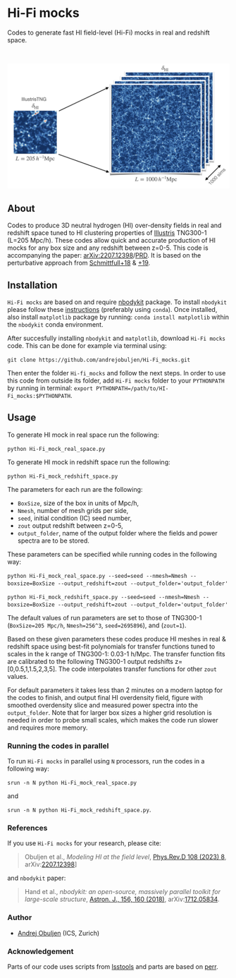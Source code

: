 # Hi-Fi mocks

Codes to generate fast HI field-level (Hi-Fi) mocks in real and redshift space.

<br />
<p align="center">
    <img src="extra/Banner.png">
</p>

## About

Codes to produce 3D neutral hydrogen (HI) over-density fields in real and redshift space tuned to HI clustering properties of [Illustris](https://www.tng-project.org) TNG300-1 (L=205 Mpc/h). These codes allow quick and accurate production of HI mocks for any box size and any redshift between z=0-5. This code is accompanying the paper: [arXiv:2207.12398](https://arxiv.org/abs/2207.12398)/[PRD](https://journals.aps.org/prd/abstract/10.1103/PhysRevD.108.083528). It is based on the perturbative approach from [Schmittfull+18](https://arxiv.org/abs/1811.10640) & [+19](https://arxiv.org/abs/2012.03334).

## Installation

`Hi-Fi mocks` are based on and require [nbodykit](https://github.com/bccp/nbodykit) package. To install `nbodykit` please follow these [instructions](https://nbodykit.readthedocs.io/en/latest/getting-started/install.html) (preferably using `conda`). Once installed, also install `matplotlib` package by running: `conda install matplotlib` within the `nbodykit` conda environment.

After succesfully installing `nbodykit` and `matplotlib`, download `Hi-Fi mocks` code. This can be done for example via terminal using:

`git clone https://github.com/andrejobuljen/Hi-Fi_mocks.git`

Then enter the folder `Hi-fi_mocks` and follow the next steps. In order to use this code from outside its folder, add `Hi-Fi mocks` folder to your `PYTHONPATH` by running in terminal: `export PYTHONPATH=/path/to/HI-Fi_mocks:$PYTHONPATH`.

## Usage

To generate HI mock in real space run the following:

``python Hi-Fi_mock_real_space.py``

To generate HI mock in redshift space run the following:

``python Hi-Fi_mock_redshift_space.py``

The parameters for each run are the following:
 - `BoxSize`, size of the box in units of Mpc/h,
 - `Nmesh`, number of mesh grids per side,
 - `seed`, initial condition (IC) seed number,
 - `zout` output redshift between z=0-5,
 - `output_folder`, name of the output folder where the fields and power spectra are to be stored.
 
These parameters can be specified while running codes in the following way:

``python Hi-Fi_mock_real_space.py --seed=seed --nmesh=Nmesh --boxsize=BoxSize --output_redshift=zout --output_folder='output_folder'``

``python Hi-Fi_mock_redshift_space.py --seed=seed --nmesh=Nmesh --boxsize=BoxSize --output_redshift=zout --output_folder='output_folder'``

The default values of run parameters are set to those of TNG300-1 (`BoxSize=205 Mpc/h`, `Nmesh=256^3`, `seed=2695896`), and (`zout=1`).  

Based on these given parameters these codes produce HI meshes in real & redshift space using best-fit polynomials for transfer functions tuned to scales in the k range of TNG300-1: 0.03-1 h/Mpc. The transfer function fits are calibrated to the following TNG300-1 output redshifts z=[0,0.5,1,1.5,2,3,5]. The code interpolates transfer functions for other `zout` values.

For default parameters it takes less than 2 minutes on a modern laptop for the codes to finish, and output final HI overdensity field, figure with smoothed overdensity slice and measured power spectra into the `output_folder`. Note that for larger box sizes a higher grid resolution is needed in order to probe small scales, which makes the code run slower and requires more memory. 

### Running the codes in parallel

To run `Hi-Fi mocks` in parallel using `N` processors, run the codes in a following way:

``srun -n N python Hi-Fi_mock_real_space.py``

and 

``srun -n N python Hi-Fi_mock_redshift_space.py``. 

### References

If you use `Hi-Fi mocks` for your research, please cite:
> Obuljen et al., *Modeling HI at the field level*, [Phys.Rev.D 108 (2023) 8](https://journals.aps.org/prd/abstract/10.1103/PhysRevD.108.083528), arXiv:[2207.12398](https://arxiv.org/abs/2207.12398)]

and `nbodykit` paper:
> Hand et al., *nbodykit: an open-source, massively parallel toolkit for large-scale structure*, [Astron. J., 156, 160 (2018)](https://dx.doi.org/10.3847/1538-3881/aadae0), arXiv:[1712.05834](https://arxiv.org/abs/1712.05834).


### Author
- [Andrej Obuljen](mailto:andrej.obuljen@uzh.ch) (ICS, Zurich)

### Acknowledgement
Parts of our code uses scripts from [lsstools](https://github.com/mschmittfull/lsstools) and parts are based on [perr](https://github.com/mschmittfull/perr).
